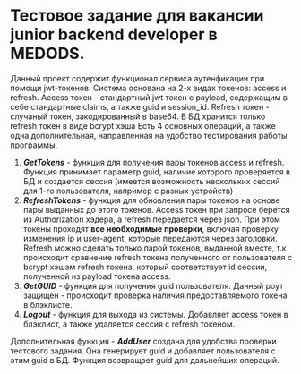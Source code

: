 # Тестовое задание для вакансии junior backend developer в MEDODS.
Данный проект содержит функционал сервиса аутенфикации при помощи jwt-токенов. Система основана на 2-х видах токенов: access и refresh. Access токен - стандартный jwt токен с payload, содержащим в себе стандартные claims, а также guid и session_id. Refresh токен - случаный токен, закодированный в base64. В БД хранится только refresh токен в виде bcrypt хэша
Есть 4 основных операций, а также одна дополнительная, направленная на удобство тестирования работы программы.  
1. ***GetTokens*** - функция для получения пары токенов access и refresh. Функция принимает параметр guid, наличие которого проверяется в БД и создается сессия (имеется возможность нескольких сессий для 1-го пользователя, например с разных устройств)
2. ***RefreshTokens*** - функция для обновления пары токенов на основе пары выданных до этого токенов. Access токен при запросе берется из Authorization хэдера, а refresh передается через json. При этом токены проходят **все необходимые проверки**, включая проверку изменения ip и user-agent, которые передаются через заголовки. Refresh можно сделать только парой токенов, выданной вместе, т.к происходит сравнение refresh токена полученного от пользователя с bcrypt хэшэм refresh токена, который соответствует id сессии, полученной из payload токена access.
3. ***GetGUID*** - функция для получения guid пользователя. Данный роут защищен - происходит проверка наличия предоставляемого токена в блэклисте.
4. ***Logout*** - функция для выхода из системы. Добавляет access токен в блэклист, а также удаляется сессия с refresh токеном.
   
Дополнительная функция - ***AddUser*** создана для удобства проверки тестового задания. Она генерирует guid и добавляет пользователя с этим guid в БД. Функция возвращает guid для дальнейших операций. 
